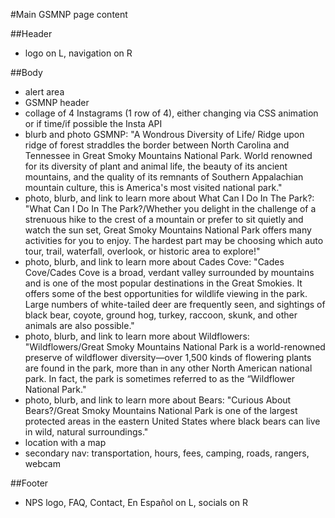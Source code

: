 #Main GSMNP page content

##Header
* logo on L, navigation on R

##Body
* alert area
* GSMNP header
* collage of 4 Instagrams (1 row of 4), either changing via CSS animation or if time/if possible the Insta API
* blurb and photo GSMNP: "A Wondrous Diversity of Life/
Ridge upon ridge of forest straddles the border between North Carolina and Tennessee in Great Smoky Mountains National Park. World renowned for its diversity of plant and animal life, the beauty of its ancient mountains, and the quality of its remnants of Southern Appalachian mountain culture, this is America's most visited national park."
* photo, blurb, and link to learn more about What Can I Do In The Park?: "What Can I Do In The Park?/Whether you delight in the challenge of a strenuous hike to the crest of a mountain or prefer to sit quietly and watch the sun set, Great Smoky Mountains National Park offers many activities for you to enjoy. The hardest part may be choosing which auto tour, trail, waterfall, overlook, or historic area to explore!"
* photo, blurb, and link to learn more about Cades Cove: "Cades Cove/Cades Cove is a broad, verdant valley surrounded by mountains and is one of the most popular destinations in the Great Smokies. It offers some of the best opportunities for wildlife viewing in the park. Large numbers of white-tailed deer are frequently seen, and sightings of black bear, coyote, ground hog, turkey, raccoon, skunk, and other animals are also possible."
* photo, blurb, and link to learn more about Wildflowers: "Wildflowers/Great Smoky Mountains National Park is a world-renowned preserve of wildflower diversity—over 1,500 kinds of flowering plants are found in the park, more than in any other North American national park. In fact, the park is sometimes referred to as the “Wildflower National Park."
* photo, blurb, and link to learn more about Bears: "Curious About Bears?/Great Smoky Mountains National Park is one of the largest protected areas in the eastern United States where black bears can live in wild, natural surroundings."
* location with a map
* secondary nav: transportation, hours, fees, camping, roads, rangers, webcam

##Footer
* NPS logo, FAQ, Contact, En Español on L, socials on R